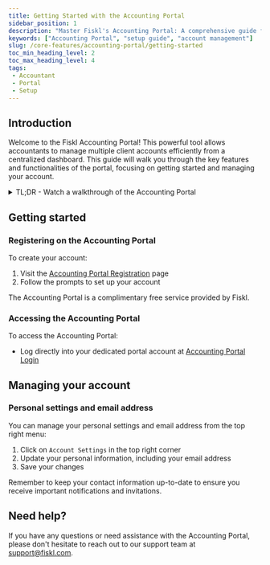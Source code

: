 ```yaml
---
title: Getting Started with the Accounting Portal
sidebar_position: 1
description: "Master Fiskl's Accounting Portal: A comprehensive guide for efficient financial management and smoother operations."
keywords: ["Accounting Portal", "setup guide", "account management"]
slug: /core-features/accounting-portal/getting-started
toc_min_heading_level: 2
toc_max_heading_level: 4
tags:
 - Accountant
 - Portal
 - Setup
---
```


## Introduction

Welcome to the Fiskl Accounting Portal! This powerful tool allows accountants to manage multiple client accounts efficiently from a centralized dashboard. This guide will walk you through the key features and functionalities of the portal, focusing on getting started and managing your account.

<details>

  <summary>TL;DR - Watch a walkthrough of the Accounting Portal</summary>

  <div style={{ position: 'relative', paddingBottom: '56.25%', height: 0, width: '100%' }}>
<iframe
style={{ position: 'absolute', top: 0, left: 0, width: '100%', height: '100%', border: 0 }}
src="https://demo.fiskl.com/e/cm026yto90045l00dvl9vxlho/tour
"
allowFullScreen
webkitallowfullscreen="true"
mozallowfullscreen="true"
allowtransparency="true"
></iframe>
</div>
</details>


## Getting started

### Registering on the Accounting Portal

To create your account:
1. Visit the [Accounting Portal Registration](https://my.fiskl.com/portal/registration) page
2. Follow the prompts to set up your account

The Accounting Portal is a complimentary free service provided by Fiskl.

### Accessing the Accounting Portal

To access the Accounting Portal:
- Log directly into your dedicated portal account at [Accounting Portal Login](https://my.fiskl.com/portal/login)

## Managing your account

### Personal settings and email address

You can manage your personal settings and email address from the top right menu:

1. Click on `Account Settings` in the top right corner
2. Update your personal information, including your email address
3. Save your changes

Remember to keep your contact information up-to-date to ensure you receive important notifications and invitations.

## Need help?

If you have any questions or need assistance with the Accounting Portal, please don't hesitate to reach out to our support team at support@fiskl.com.
